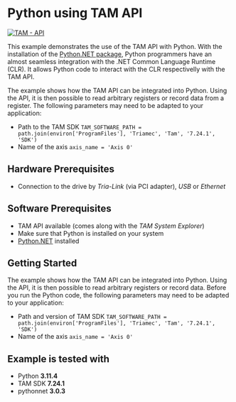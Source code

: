 # Python using TAM API

[![TAM - API](https://img.shields.io/static/v1?label=TAM&message=API&color=b51839)](https://www.triamec.com/en/tam-api.html)

This example demonstrates the use of the TAM API with Python.
With the installation of the [Python.NET package](https://pypi.org/project/pythonnet/), Python programmers have an almost seamless integration with the .NET Common Language Runtime (CLR).
It allows Python code to interact with the CLR respectivelly with the TAM API.

The example shows how the TAM API can be integrated into Python. Using the API, it is then possible to read arbitrary registers or record data from a register.
The following parameters may need to be adapted to your application:
- Path to the TAM SDK
  `TAM_SOFTWARE_PATH = path.join(environ['ProgramFiles'], 'Triamec', 'Tam', '7.24.1', 'SDK')`
- Name of the axis
  `axis_name = 'Axis 0'`

## Hardware Prerequisites
- Connection to the drive by *Tria-Link* (via PCI adapter), *USB* or *Ethernet*

## Software Prerequisites
- TAM API available (comes along with the *TAM System Explorer*)
- Make sure that Python is installed on your system
- [Python.NET](https://pypi.org/project/pythonnet/) installed

## Getting Started
The example shows how the TAM API can be integrated into Python. Using the API, it is then possible to read arbitrary registers or record data.
Before you run the Python code, the following parameters may need to be adapted to your application:
- Path and version of TAM SDK `TAM_SOFTWARE_PATH = path.join(environ['ProgramFiles'], 'Triamec', 'Tam', '7.24.1', 'SDK')`
- Name of the axis `axis_name = 'Axis 0'`

## Example is tested with
- Python **3.11.4**
- TAM SDK **7.24.1**
- pythonnet **3.0.3**

